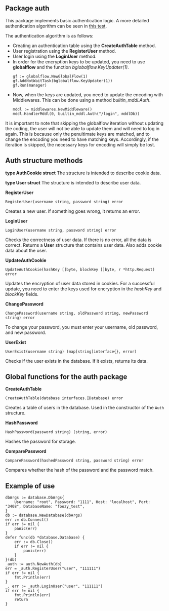 ## Package auth
This package implements basic authentication logic. A more detailed authentication algorithm can be seen in [this test](https://github.com/uwine4850/foozy/blob/master/tests/authtest/auth_test.go).

The authentication algorithm is as follows:
* Creating an authentication table using the __CreateAuthTable__ method.
* User registration using the __RegisterUser__ method.
* User login using the __LoginUser__ method.
* In order for the encryption keys to be updated, you need to use __globalflow__ and the function *bglobalflow.KeyUpdater(1)*.
    ```
    gf := globalflow.NewGlobalFlow(1)
    gf.AddNotWaitTask(bglobalflow.KeyUpdater(1))
    gf.Run(manager)
    ```
* Now, when the keys are updated, you need to update the encoding with Middlewares. This can be done using a method *builtin_mddl.Auth*.
    ```
    mddl := middlewares.NewMiddleware()
    mddl.HandlerMddl(0, builtin_mddl.Auth("/login", mddlDb))
    ```

It is important to note that skipping the globalflow iteration without updating the coding, the user will not be able to update them and will need to log in again. This is because only the penultimate keys are matched, and to change the encoding you need to have matching keys. Accordingly, if the iteration is skipped, the necessary keys for encoding will simply be lost.

## Auth structure methods

__type AuthCookie struct__
The structure is intended to describe cookie data.

__type User struct__
The structure is intended to describe user data.

__RegisterUser__
```
RegisterUser(username string, password string) error
```
Creates a new user. If something goes wrong, it returns an error.

__LoginUser__
```
LoginUser(username string, password string) error
```
Checks the correctness of user data. If there is no error, all the data is correct. 
Returns a __User__ structure that contains user data. Also adds cookie data about the user.

__UpdateAuthCookie__
```
UpdateAuthCookie(hashKey []byte, blockKey []byte, r *http.Request) error
```
Updates the encryption of user data stored in cookies. For a successful update, you need to enter the keys used for encryption in the *hashKey* and *blockKey* fields.

__ChangePassword__
```
ChangePassword(username string, oldPassword string, newPassword string) error
```
To change your password, you must enter your username, old password, and new password.

__UserExist__
```
UserExist(username string) (map[string]interface{}, error)
```
Checks if the user exists in the database. If it exists, returns its data.

## Global functions for the auth package

__CreateAuthTable__
```
CreateAuthTable(database interfaces.IDatabase) error
```
Creates a table of users in the database. Used in the constructor of the ``Auth`` structure.

__HashPassword__
```
HashPassword(password string) (string, error)
```
Hashes the password for storage.

__ComparePassword__
```
ComparePassword(hashedPassword string, password string) error
```
Compares whether the hash of the password and the password match.

## Example of use
```
dbArgs := database.DbArgs{
	Username: "root", Password: "1111", Host: "localhost", Port: "3408", DatabaseName: "foozy_test",
}
db := database.NewDatabase(dbArgs)
err := db.Connect()
if err != nil {
    panic(err)
}
defer func(db *database.Database) {
    err := db.Close()
    if err != nil {
	    panic(err)
	}
}(db)
_auth := auth.NewAuth(db)
err = _auth.RegisterUser("user", "111111")
if err != nil {
    fmt.Println(err)
}
_, err := _auth.LoginUser("user", "111111")
if err != nil {
    fmt.Println(err)
	return
}
```